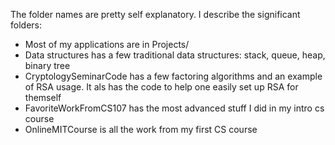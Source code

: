 The folder names are pretty self explanatory. I describe the significant folders:

* Most of my applications are in Projects/ 
* Data structures has a few traditional data structures: stack, queue, heap, binary tree
* CryptologySeminarCode has a few factoring algorithms and an example of RSA usage. It als has the code to help one easily set up RSA for themself
* FavoriteWorkFromCS107 has the most advanced stuff I did in my intro cs course
* OnlineMITCourse is all the work from my first CS course


